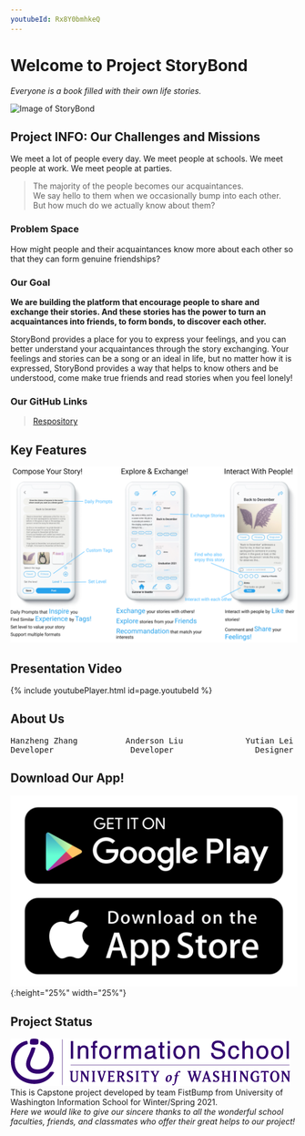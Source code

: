 ```yaml
---
youtubeId: Rx8Y0bmhkeQ
---
```

# Welcome to Project StoryBond

_Everyone is a book filled with their own life stories._

![Image of StoryBond](/image1.png)

## Project INFO: Our Challenges and Missions

We meet a lot of people every day. 
We meet people at schools. 
We meet people at work. 
We meet people at parties.

>The majority of the people becomes our acquaintances.<br/> 
>We say hello to them when we occasionally bump into each other.<br/> 
>But how much do we actually know about them?

### Problem Space

How might people and their acquaintances know more about each other so that they can form genuine friendships?

### Our Goal

**We are building the platform that encourage people to share and exchange their stories. And these stories has the power to turn an acquaintances into friends, to form bonds, to discover each other.**

StoryBond provides a place for you to express your feelings, and you can better understand your acquaintances through the story exchanging. Your feelings and stories can be a song or an ideal in life, but no matter how it is expressed, StoryBond provides a way that helps to know others and be understood, come make true friends and read stories when you feel lonely!

### Our GitHub Links
> [Respository](https://github.com/junyi-1224/fistbump_native)


## Key Features
![Image](/image2.png)

## Presentation Video
{% include youtubePlayer.html id=page.youtubeId %}

## About Us

<pre>Hanzheng Zhang          Anderson Liu             Yutian Lei             Junyi Huang
Developer                Developer                 Designer               Designer</pre>

## Download Our App!
![Image of appstore](/appstore.png){:height="25%" width="25%"}

## Project Status
![Image of StoryBond](/iSchoolPrimary_RGB_Purple.png)<br/> 
This is Capstone project developed by team FistBump from University of Washington Information School for Winter/Spring 2021. <br/> 
_Here we would like to give our sincere thanks to all the wonderful school faculties, friends, and classmates who offer their great helps to our project!_
